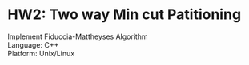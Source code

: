 # HW2: Two way Min cut Patitioning
Implement Fiduccia-Mattheyses Algorithm    
Language: C++   
Platform: Unix/Linux   
